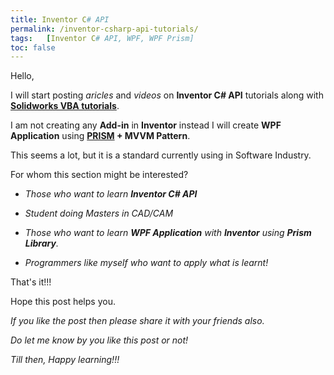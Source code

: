 ```yaml
---
title: Inventor C# API
permalink: /inventor-csharp-api-tutorials/
tags:   [Inventor C# API, WPF, WPF Prism]
toc: false
---
```


Hello,

I will start posting *aricles* and *videos* on **Inventor C# API** tutorials along with **[Solidworks VBA tutorials](/solidworks-macros/vba-in-solidworks/)**.

I am not creating any **Add-in** in **Inventor** instead I will create **WPF Application** using **[PRISM](https://prismlibrary.com/index.html) + MVVM Pattern**.

This seems a lot, but it is a standard currently using in Software Industry.

For whom this section might be interested?

 * *Those who want to learn **Inventor C# API***

 * *Student doing Masters in CAD/CAM*

 * *Those who want to learn **WPF Application** with **Inventor** using **Prism Library**.*

 * *Programmers like myself who want to apply what is learnt!*

That's it!!!

Hope this post helps you.

*If you like the post then please share it with your friends also.*

*Do let me know by you like this post or not!*

*Till then, Happy learning!!!*